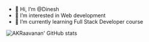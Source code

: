 - 👋 Hi, I’m @Dinesh
- 👀 I’m interested in Web development
- 🌱 I’m currently learning Full Stack Developer course

<!---
AKRaavanan/AKRaavanan is a ✨ special ✨ repository because its `README.md` (this file) appears on your GitHub profile.
You can click the Preview link to take a look at your changes.
--->

![AKRaavanan' GitHub stats](https://github-readme-stats.versel.app/api?username=AKRaavanan&theme=synthwave&show_icons=true&count_private=true "AKRaavanan' GitHub Stats")
